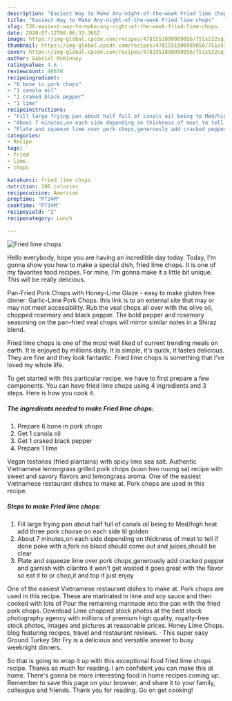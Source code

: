 ```yaml
---
description: "Easiest Way to Make Any-night-of-the-week Fried lime chops"
title: "Easiest Way to Make Any-night-of-the-week Fried lime chops"
slug: 736-easiest-way-to-make-any-night-of-the-week-fried-lime-chops
date: 2020-07-12T08:06:33.365Z
image: https://img-global.cpcdn.com/recipes/4781551890989056/751x532cq70/fried-lime-chops-recipe-main-photo.jpg
thumbnail: https://img-global.cpcdn.com/recipes/4781551890989056/751x532cq70/fried-lime-chops-recipe-main-photo.jpg
cover: https://img-global.cpcdn.com/recipes/4781551890989056/751x532cq70/fried-lime-chops-recipe-main-photo.jpg
author: Gabriel McKinney
ratingvalue: 4.6
reviewcount: 46670
recipeingredient:
- "6 bone in pork chops"
- "1 canola oil"
- "1 craked black pepper"
- "1 lime"
recipeinstructions:
- "Fill large frying pan about half full of canals oil being to Med/high heat add three pork choose on each side til golden"
- "About 7 minutes,on each side depending on thickness of meat to tell if done poke with a,fork no blood should come out and juices,should be clear"
- "Plate and squeeze lime over pork chops,generously add cracked pepper and garnish with cilantro it won&#39;t get wasted it goes great with the flavor so eat it to or chop,it and top it just enjoy"
categories:
- Recipe
tags:
- fried
- lime
- chops

katakunci: fried lime chops 
nutrition: 106 calories
recipecuisine: American
preptime: "PT24M"
cooktime: "PT34M"
recipeyield: "2"
recipecategory: Lunch

---
```



![Fried lime chops](https://img-global.cpcdn.com/recipes/4781551890989056/751x532cq70/fried-lime-chops-recipe-main-photo.jpg)

Hello everybody, hope you are having an incredible day today. Today, I'm gonna show you how to make a special dish, fried lime chops. It is one of my favorites food recipes. For mine, I'm gonna make it a little bit unique. This will be really delicious.

Pan-Fried Pork Chops with Honey-Lime Glaze - easy to make gluten free dinner. Garlic-Lime Pork Chops. this link is to an external site that may or may not meet accessibility. Rub the veal chops all over with the olive oil, chopped rosemary and black pepper. The bold pepper and rosemary seasoning on the pan-fried veal chops will mirror similar notes in a Shiraz blend.

Fried lime chops is one of the most well liked of current trending meals on earth. It is enjoyed by millions daily. It is simple, it's quick, it tastes delicious. They are fine and they look fantastic. Fried lime chops is something that I've loved my whole life.


To get started with this particular recipe, we have to first prepare a few components. You can have fried lime chops using 4 ingredients and 3 steps. Here is how you cook it.

<!--inarticleads1-->

##### The ingredients needed to make Fried lime chops:

1. Prepare 6 bone in pork chops
1. Get 1 canola oil
1. Get 1 craked black pepper
1. Prepare 1 lime


Vegan tostones (fried plantains) with spicy lime sea salt. Authentic Vietnamese lemongrass grilled pork chops (suon heo nuong sa) recipe with sweet and savory flavors and lemongrass aroma. One of the easiest Vietnamese restaurant dishes to make at. Pork chops are used in this recipe. 

<!--inarticleads2-->

##### Steps to make Fried lime chops:

1. Fill large frying pan about half full of canals oil being to Med/high heat add three pork choose on each side til golden
1. About 7 minutes,on each side depending on thickness of meat to tell if done poke with a,fork no blood should come out and juices,should be clear
1. Plate and squeeze lime over pork chops,generously add cracked pepper and garnish with cilantro it won&#39;t get wasted it goes great with the flavor so eat it to or chop,it and top it just enjoy


One of the easiest Vietnamese restaurant dishes to make at. Pork chops are used in this recipe. These are marinated in lime and soy sauce and then cooked with lots of Pour the remaining marinade into the pan with the fried pork chops. Download Lime chopped stock photos at the best stock photography agency with millions of premium high quality, royalty-free stock photos, images and pictures at reasonable prices. Honey Lime Chops. blog featuring recipes, travel and restaurant reviews. · This super easy Ground Turkey Stir Fry is a delicious and versatile answer to busy weeknight dinners. 

So that is going to wrap it up with this exceptional food fried lime chops recipe. Thanks so much for reading. I am confident you can make this at home. There's gonna be more interesting food in home recipes coming up. Remember to save this page on your browser, and share it to your family, colleague and friends. Thank you for reading. Go on get cooking!
